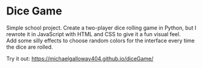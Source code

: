 # Dice Game
Simple school project. Create a two-player dice rolling game in Python, but I rewrote it in JavaScript with HTML and CSS to give it a fun visual feel.   
Add some silly effects to choose random colors for the interface every time the dice are rolled.  

Try it out: https://michaelgalloway404.github.io/diceGame/
